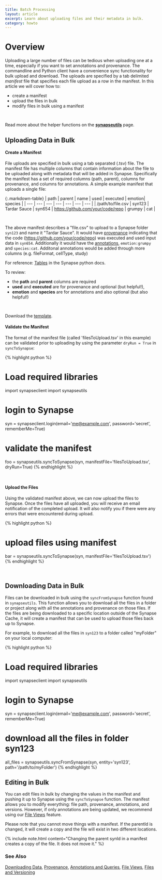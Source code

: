 ```yaml
---
title: Batch Processing
layout: article
excerpt: Learn about uploading files and their metadata in bulk.
category: howto
---
```


# Overview

Uploading a large number of files can be tedious when uploading one at a time, especially if you want to set annotations and provenance. The  commandline and Python client have a convenience sync functionality for bulk upload and download. The uploads are specified by a tab delimited *manifest* file that specifies each file upload as a row in the manifest. In this article we will cover how to: 
	
* create a manifest 
* upload the files in bulk
* modify files in bulk using a manifest

<br/>

Read more about the helper functions on the **[synapseutils](http://docs.synapse.org/python/synapseutils.html#module-synapseutils)** page.

## Uploading Data in Bulk

#### Create a Manifest

File uploads are specified in bulk using a tab separated (.tsv) file. The manifest file has multiple columns that contain information about the file to be uploaded along with metadata that will be added in Synapse.  Specifically the manifest has a set of required columns (path, parent), columns for provenance, and columns for annotations. A simple example manifest that uploads a single file:

{:.markdown-table}
| path | parent | name | used | executed | emotion| species |
| --- | --- | --- | --- | --- | --- | --- |
| /path/to/file.csv | syn123 | Tardar Sauce | syn654 | https://github.com/your/code/repo | grumpy | cat |

<br/>

The above manifest describes a "file.csv" to upload to a Synapse folder `syn123` and name it "Tardar Sauce". It would have [provenance](/articles/provenance.html) indicating that the code (https://github.com/your/code/repo) was executed and used input data in `syn654`. Additionally it would have the  [annotations](/articles/annotation_and_query.html), `emotion:grumpy` and `species:cat`.  Additonal annotations would be added through more columns (e.g. fileFormat, cellType, study)

For reference:
[Tables](http://docs.synapse.org/python/Table.html#module-synapseclient.table) in the Synapse python docs.

To review:
* the **path** and **parent** columns are required
* **used** and **executed** are for provenance and optional (but helpful!),
* **emotion** and **species** are for annotations and also optional (but also helpful!)

<br/>

Download the [template](/assets/downloads/example_manifest_template.tsv).

#### Validate the Manifest

The format of the manifest file (called 'filesToUpload.tsv' in this example) can be validated prior to uploading by using the parameter `dryRun = True` in `syncToSynapse`:

{% highlight python %}
# Load required libraries
import synapseclient
import synapseutils

# login to Synapse
syn = synapseclient.login(email='me@example.com', password='secret', rememberMe=True) 

# validate the manifest
foo = synapseutils.syncToSynapse(syn, manifestFile='filesToUpload.tsv', dryRun=True)
{% endhighlight %}

<br/>

#### Upload the Files

Using the validated manifest above, we can now upload the files to Synapse. Once the files have all uploaded, you will receive an email notification of the completed upload. It will also notify you if there were any errors that were encountered during upload. 

{% highlight python %}
# upload files using manifest
bar = synapseutils.syncToSynapse(syn, manifestFile='filesToUpload.tsv')
{% endhighlight %}

<br/>



## Downloading Data in Bulk

Files can be downloaded in bulk using the `syncFromSynapse` function found in `synapseutils`. This function allows you to download all the files in a folder or project along with all the annotations and provenance on those files. If the files are being downloaded to a specific location outside of the Synapse Cache, it will create a manifest that can be used to upload those files back up to Synapse.

For example, to download all the files in `syn123` to a folder called "myFolder" on your local computer:

{% highlight python %}
# Load required libraries
import synapseclient
import synapseutils

# login to Synapse
syn = synapseclient.login(email='me@example.com', password='secret', rememberMe=True) 

# download all the files in folder syn123
all_files = synapseutils.syncFromSynapse(syn, entity='syn123', path='/path/to/myFolder')
{% endhighlight %}


## Editing in Bulk

You can edit files in bulk by changing the values in the manifest and pushing it up to Synapse using the `syncToSynapse` function. The manifest allows you to modify everything: file path, provenance, annotations, and versions. However, if only annotations are being updated, we recommend using our [File Views](/articles/fileviews.html) feature. 


Please note that you cannot move things with a manifest. If the parentId is changed, it will create a copy and the file will exist in two different locations. 


{% include note.html content="Changing the parent synId in a manifest creates a copy of the file. It does not move it." %}


### See Also
[Downloading Data](/articles/downloading_data.html), [Provenance](/articles/provenance.html), [Annotations and Queries](/articles/annotation_and_query.html), [File Views](/articles/fileviews.html), [Files and Versioning](/articles/files_and_versioning.html)
